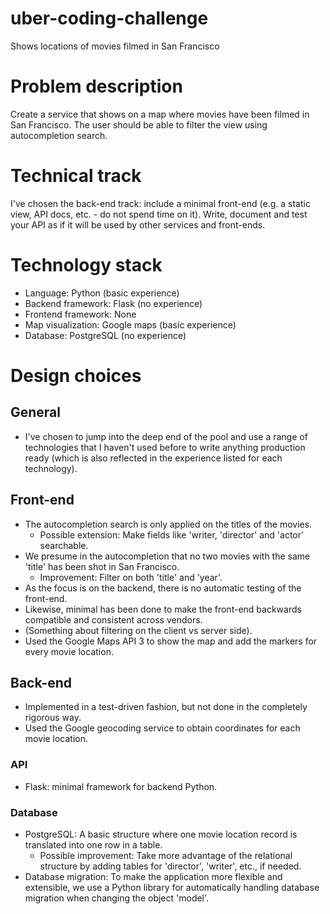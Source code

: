 uber-coding-challenge
=====================

Shows locations of movies filmed in San Francisco

# Problem description

Create a service that shows on a map where movies have been filmed in San
Francisco. The user should be able to filter the view using autocompletion
search.

# Technical track

I've chosen the back-end track: include a minimal front-end (e.g. a static view,
API docs, etc. - do not spend time on it). Write, document and test your API as
if it will be used by other services and front-ends.

# Technology stack

- Language: Python (basic experience)
- Backend framework: Flask (no experience)
- Frontend framework: None
- Map visualization: Google maps (basic experience)
- Database: PostgreSQL (no experience)

# Design choices

## General

- I've chosen to jump into the deep end of the pool and use a range of
  technologies that I haven't used before to write anything production ready
  (which is also reflected in the experience listed for each technology).

## Front-end

- The autocompletion search is only applied on the titles of the movies.
  - Possible extension: Make fields like 'writer, 'director' and 'actor'
    searchable.
- We presume in the autocompletion that no two movies with the same 'title' has
  been shot in San Francisco.
  - Improvement: Filter on both 'title' and 'year'.
- As the focus is on the backend, there is no automatic testing of the
  front-end.
- Likewise, minimal has been done to make the front-end backwards compatible and
  consistent across vendors.
- (Something about filtering on the client vs server side).
- Used the Google Maps API 3 to show the map and add the markers for every movie
  location.

## Back-end

- Implemented in a test-driven fashion, but not done in the completely rigorous
  way.
- Used the Google geocoding service to obtain coordinates for each movie
  location.

### API

- Flask: minimal framework for backend Python.

### Database

- PostgreSQL: A basic structure where one movie location record is translated
  into one row in a table.
  - Possible improvement: Take more advantage of the relational structure by
    adding tables for 'director', 'writer', etc., if needed.
- Database migration: To make the application more flexible and extensible, we
  use a Python library for automatically handling database migration when
  changing the object 'model'.
